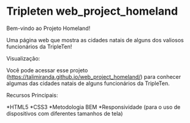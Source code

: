 # Tripleten web_project_homeland

Bem-vindo ao Projeto Homeland!

Uma página web que mostra as cidades natais de alguns dos valiosos funcionários da TripleTen!

Visualização:

Você pode acessar esse projeto (https://talimiranda.github.io/web_project_homeland/) para conhecer algumas das cidades natais de alguns funcionários da TripleTen.

Recursos Principais:

*HTML5
*CSS3
*Metodologia BEM
*Responsividade (para o uso de dispositivos com diferentes tamanhos de tela)

